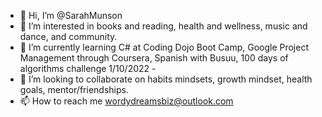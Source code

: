 - 👋 Hi, I’m @SarahMunson
- 👀 I’m interested in books and reading, health and wellness, music and dance, and community.
- 🌱 I’m currently learning C# at Coding Dojo Boot Camp, Google Project Management through Coursera, Spanish with Busuu, 100 days of algorithms challenge 1/10/2022 -
- 💞️ I’m looking to collaborate on habits mindsets, growth mindset, health goals, mentor/friendships.
- 📫 How to reach me wordydreamsbiz@outlook.com

<!---
SarahMunson/SarahMunson is a ✨ special ✨ repository because its `README.md` (this file) appears on your GitHub profile.
You can click the Preview link to take a look at your changes.
--->
